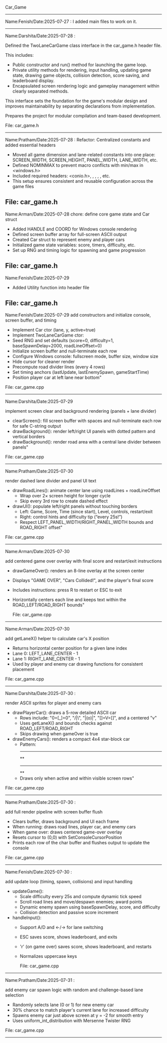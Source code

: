 Car_Game



-----------------------------------------------------------------------------------------------------------------------------------------------------------------------------------

Name:Fenish/Date:2025-07-27 : I added main files to work on it.

-----------------------------------------------------------------------------------------------------------------------------------------------------------------------------------

Name:Darshita/Date:2025-07-28 :

Defined the TwoLaneCarGame class interface in the car_game.h header file.

This includes:
- Public constructor and run() method for launching the game loop.
- Private utility methods for rendering, input handling, updating game state, drawing game objects, 
  collision detection, score saving, and leaderboard display.
- Encapsulated screen rendering logic and gameplay management within clearly separated methods.

This interface sets the foundation for the game's modular design and improves maintainability 
by separating declarations from implementation.

Prepares the project for modular compilation and team-based development.

File: car_game.h

-----------------------------------------------------------------------------------------------------------------------------------------------------------------------------------

Name:Pratham/Date:2025-07-28 :
Refactor: Centralized constants and added essential headers

- Moved all game dimension and lane-related constants into one place:
  SCREEN_WIDTH, SCREEN_HEIGHT, PANEL_WIDTH, LANE_WIDTH, etc.
- Defined NOMINMAX to prevent macro conflicts with min/max in <windows.h>
- Included required headers: <conio.h>, <fstream>, <sstream>, <iomanip>, <cstdlib>, etc.
- This setup ensures consistent and reusable configuration across the game files

File: car_game.h
-----------------------------------------------------------------------------------------------------------------------------------------------------------------------------------

Name:Arman/Date:2025-07-28
chore: define core game state and Car struct

- Added HANDLE and COORD for Windows console rendering
- Defined screen buffer array for full-screen ASCII output
- Created Car struct to represent enemy and player cars
- Initialized game state variables: score, timers, difficulty, etc.
- Set up RNG and timing logic for spawning and game progression

File: car_game.h
-----------------------------------------------------------------------------------------------------------------------------------------------------------------------------------

Name:Fenish/Date:2025-07-29

- Added Utility function into header file
  
File: car_game.h
-----------------------------------------------------------------------------------------------------------------------------------------------------------------------------------

Name:Fenish/Date:2025-07-29
add constructors and initialize console, screen buffer, and timing

  - Implement Car ctor (lane, y, active=true)
  - Implement TwoLaneCarGame ctor:
  - Seed RNG and set defaults (score=0, difficulty=1, baseSpawnDelay=2000, roadLineOffset=0)
  - Initialize screen buffer and null-terminate each row
  - Configure Windows console: fullscreen mode, buffer size, window size
  - Hide cursor for cleaner render
  - Precompute road divider lines (every 4 rows)
  - Set timing anchors (lastUpdate, lastEnemySpawn, gameStartTime)
  - Position player car at left lane near bottom"

File: car_game.cpp

-----------------------------------------------------------------------------------------------------------------------------------------------------------------------------------

Name:Darshita/Date:2025-07-29

implement screen clear and background rendering (panels + lane divider)

- clearScreen(): fill screen buffer with spaces and null-terminate each row for safe C-string output
- drawBackground(): render left/right UI panels with dotted pattern and vertical borders
- drawBackground(): render road area with a central lane divider between panels"

File: car_game.cpp

-----------------------------------------------------------------------------------------------------------------------------------------------------------------------------------

Name:Pratham/Date:2025-07-30

render dashed lane divider and panel UI text

- drawRoadLines(): animate center lane using roadLines + roadLineOffset
  - Wrap over 2× screen height for longer cycle
  - Skip every 3rd row to create dashed effect
- drawUI(): populate left/right panels without touching borders
  - Left: Game, Score, Time (since start), Level, controls, restart/exit
  - Right: control hints and difficulty tip (“every 25s!”)
  - Respect LEFT_PANEL_WIDTH/RIGHT_PANEL_WIDTH bounds and ROAD_RIGHT offset"

File: car_game.cpp

-----------------------------------------------------------------------------------------------------------------------------------------------------------------------------------

Name:Arman/Date:2025-07-30

add centered game over overlay with final score and restart/exit instructions

- drawGameOver(): renders an 8-line overlay at the screen center
- Displays \"GAME OVER\", \"Cars Collided!\", and the player's final score
- Includes instructions: press R to restart or ESC to exit
- Horizontally centers each line and keeps text within the ROAD_LEFT/ROAD_RIGHT bounds"
 
    File: car_game.cpp

-----------------------------------------------------------------------------------------------------------------------------------------------------------------------------------

Name:Arman/Date:2025-07-30

add getLaneX() helper to calculate car's X position

- Returns horizontal center position for a given lane index
- Lane 0: LEFT_LANE_CENTER - 1
- Lane 1: RIGHT_LANE_CENTER - 1
- Used by player and enemy car drawing functions for consistent placement

File: car_game.cpp

-----------------------------------------------------------------------------------------------------------------------------------------------------------------------------------  

Name:Darshita/Date:2025-07-30 :

render ASCII sprites for player and enemy cars

- drawPlayerCar(): draws a 5-row detailed ASCII car
  - Rows include: \"0=[_]=0\", \"/|\\\", \"|(o)|\", \"[]=V=[]\", and a centered \"v\"
  - Uses getLaneX() and bounds checks against ROAD_LEFT/ROAD_RIGHT
  - Skips drawing when gameOver is true
- drawEnemyCars(): renders a compact 4x4 star-block car
  - Pattern:
    ****
     ** 
    ****
     ** 
  - Draws only when active and within visible screen rows"
 
File: car_game.cpp

-----------------------------------------------------------------------------------------------------------------------------------------------------------------------------------

Name:Pratham/Date:2025-07-30 :

add full render pipeline with screen buffer flush

- Clears buffer, draws background and UI each frame
- When running: draws road lines, player car, and enemy cars
- When game over: draws centered game-over overlay
- Resets cursor to (0,0) with SetConsoleCursorPosition
- Prints each row of the char buffer and flushes output to update the console

File: car_game.cpp

-----------------------------------------------------------------------------------------------------------------------------------------------------------------------------------
Name:Fenish/Date:2025-07-30 :

add update loop (timing, spawn, collisions) and input handling

- updateGame():
  - Scale difficulty every 25s and compute dynamic tick speed
  - Scroll road lines and move/despawn enemies; award points
  - Dynamic enemy spawn using baseSpawnDelay, score, and difficulty
  - Collision detection and passive score increment
- handleInput():
  - Support A/D and ←/→ for lane switching
  - ESC saves score, shows leaderboard, and exits
  - 'r' (on game over) saves score, shows leaderboard, and restarts
  - Normalizes uppercase keys

    File: car_game.cpp

-----------------------------------------------------------------------------------------------------------------------------------------------------------------------------------

Name:Pratham/Date:2025-07-31 :

add enemy car spawn logic with random and challenge-based lane selection

- Randomly selects lane (0 or 1) for new enemy car
- 30% chance to match player's current lane for increased difficulty
- Spawns enemy car just above screen at y = -2 for smooth entry
- Uses uniform_int_distribution with Mersenne Twister RNG

File: car_game.cpp

-----------------------------------------------------------------------------------------------------------------------------------------------------------------------------------

